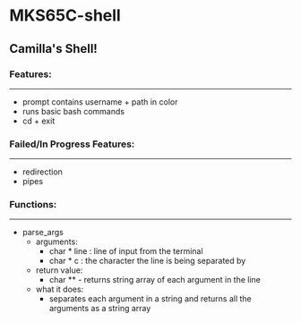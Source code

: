 # MKS65C-shell
## Camilla's Shell!
### Features:
---
* prompt contains username + path in color
* runs basic bash commands
* cd + exit

### Failed/In Progress Features:
---
* redirection
* pipes

### Functions:
---
* parse_args
   - arguments:
      - char * line : line of input from the terminal
      - char * c    : the character the line is being separated by
   - return value:
      - char ** - returns string array of each argument in the line
   - what it does:
      - separates each argument in a string and returns all the arguments as a string array
